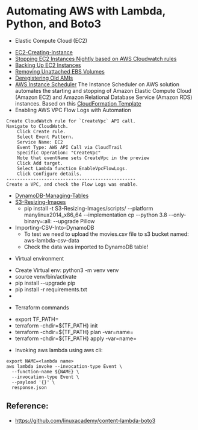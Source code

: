 # Automating AWS with Lambda, Python, and Boto3

* Elastic Compute Cloud (EC2)
- [EC2-Creating-Instance](EC2-Creating-Instance/scripts/run.py)
- [Stopping EC2 Instances Nightly based on AWS Cloudwatch rules](EC2-Stopping-Instances/scripts/run.py)
- [Backing Up EC2 Instances](EC2-Backup-Instances/scripts/run.py)
- [Removing Unattached EBS Volumes](EC2-Removing-Unattached-EBS-Volumes/scripts/run.py)
- [Deregistering Old AMIs](EC2-Deregistering-Old-AMIs/scripts/run.py)
- [AWS Instance Scheduler](EC2-Instance-Scheduler/aws-instance-scheduler.json)
The Instance Scheduler on AWS solution automates the starting and stopping of 
Amazon Elastic Compute Cloud (Amazon EC2) and Amazon Relational Database Service (Amazon RDS) instances.
Based on this [CloudFormation Template](EC2-Instance-Scheduler/aws-instance-scheduler.json)
- Enabling AWS VPC Flow Logs with Automation
```shell
Create CloudWatch rule for `CreateVpc` API call.
Navigate to CloudWatch.
    Click Create rule.
    Select Event Pattern.
    Service Name: EC2
    Event Type: AWS API Call via CloudTrail
    Specific Operation: "CreateVpc"
    Note that eventName sets CreateVpc in the preview
    Click Add target.
    Select Lambda function EnableVpcFlowLogs.
    Click Configure details.
------------------------------------------------
Create a VPC, and check the Flow Logs was enable.
```
- [DynamoDB-Managing-Tables](DynamoDB-Managing-Tables/README.md)
- [S3-Resizing-Images](S3-Resizing-Images/scripts/run.py)
  - pip install -t S3-Resizing-Images/scripts/ --platform manylinux2014_x86_64 --implementation cp --python 3.8 --only-binary=:all: --upgrade Pillow
- Importing-CSV-Into-DynamoDB
  - To test we need to upload the movies.csv file  to s3 bucket named: aws-lambda-csv-data
  - Check the data was imported to DynamoDB table!


* Virtual environment
- Create Virtual env: python3 -m venv venv
- source venv/bin/activate
- pip install --upgrade pip
- pip install -r requirements.txt
-
* Terraform commands
- export TF_PATH=<Folder Name>
- terraform -chdir=${TF_PATH} init
- terraform -chdir=${TF_PATH} plan -var=name=<lambda-name>
- terraform -chdir=${TF_PATH} apply -var=name=<lambda-name>

* Invoking aws lambda using aws cli:
```shell
export NAME=<lambda name>
aws lambda invoke --invocation-type Event \
  --function-name ${NAME} \
  --invocation-type Event \
  --payload '{}' \
  response.json
```

## Reference:
- https://github.com/linuxacademy/content-lambda-boto3
